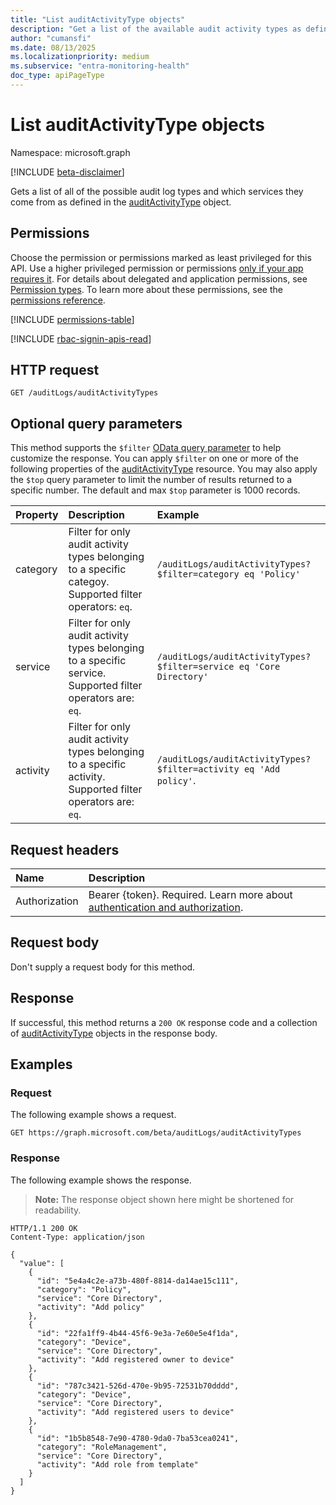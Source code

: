```yaml
---
title: "List auditActivityType objects"
description: "Get a list of the available audit activity types as defined in the auditActivityType object."
author: "cumansfi"
ms.date: 08/13/2025
ms.localizationpriority: medium
ms.subservice: "entra-monitoring-health"
doc_type: apiPageType
---
```


# List auditActivityType objects

Namespace: microsoft.graph

[!INCLUDE [beta-disclaimer](../../includes/beta-disclaimer.md)]

Gets a list of all of the possible audit log types and which services they come from as defined in the [auditActivityType](../resources/auditactivitytype.md) object.

## Permissions

Choose the permission or permissions marked as least privileged for this API. Use a higher privileged permission or permissions [only if your app requires it](/graph/permissions-overview#best-practices-for-using-microsoft-graph-permissions). For details about delegated and application permissions, see [Permission types](/graph/permissions-overview#permission-types). To learn more about these permissions, see the [permissions reference](/graph/permissions-reference).

<!-- {
  "blockType": "permissions",
  "name": "auditlogroot-list-auditactivitytypes-permissions"
}
-->
[!INCLUDE [permissions-table](../includes/permissions/auditlogroot-list-auditactivitytypes-permissions.md)]

[!INCLUDE [rbac-signin-apis-read](../includes/rbac-for-apis/rbac-signin-apis-read.md)]
## HTTP request

<!-- {
  "blockType": "ignored"
}
-->
``` http
GET /auditLogs/auditActivityTypes
```

## Optional query parameters

This method supports the `$filter` [OData query parameter](/graph/query-parameters) to help customize the response. You can apply `$filter` on one or more of the following properties of the [auditActivityType](../resources/auditactivitytype.md) resource. You may also apply the `$top` query parameter to limit the number of results returned to a specific number. The default and max `$top` parameter is 1000 records. 

| Property          | Description                                                                                                                     | Example                                                                   |
|:------------------|:--------------------------------------------------------------------------------------------------------------------------------|:--------------------------------------------------------------------------|
| category      | Filter for only audit activity types belonging to a specific categoy. Supported filter operators: `eq`.| `/auditLogs/auditActivityTypes?$filter=category eq 'Policy'`           |
| service   | Filter for only audit activity types belonging to a specific service. Supported filter operators are: `eq`.                                              | `/auditLogs/auditActivityTypes?$filter=service eq 'Core Directory'`        |
| activity     | Filter for only audit activity types belonging to a specific activity. Supported filter operators are: `eq`.                                          | `/auditLogs/auditActivityTypes?$filter=activity eq 'Add policy'`.         |

## Request headers

|Name|Description|
|:---|:---|
|Authorization|Bearer {token}. Required. Learn more about [authentication and authorization](/graph/auth/auth-concepts).|

## Request body

Don't supply a request body for this method.

## Response

If successful, this method returns a `200 OK` response code and a collection of [auditActivityType](../resources/auditactivitytype.md) objects in the response body.

## Examples

### Request

The following example shows a request.
<!-- {
  "blockType": "request",
  "name": "list_auditactivitytype"
}
-->
``` http
GET https://graph.microsoft.com/beta/auditLogs/auditActivityTypes
```


### Response

The following example shows the response.
>**Note:** The response object shown here might be shortened for readability.
<!-- {
  "blockType": "response",
  "truncated": true,
  "@odata.type": "microsoft.graph.auditActivityType"
}
-->
``` http
HTTP/1.1 200 OK
Content-Type: application/json

{
  "value": [
    {
      "id": "5e4a4c2e-a73b-480f-8814-da14ae15c111",
      "category": "Policy",
      "service": "Core Directory",
      "activity": "Add policy"
    },
    {
      "id": "22fa1ff9-4b44-45f6-9e3a-7e60e5e4f1da",
      "category": "Device",
      "service": "Core Directory",
      "activity": "Add registered owner to device"
    },
    {
      "id": "787c3421-526d-470e-9b95-72531b70dddd",
      "category": "Device",
      "service": "Core Directory",
      "activity": "Add registered users to device"
    },
    {
      "id": "1b5b8548-7e90-4780-9da0-7ba53cea0241",
      "category": "RoleManagement",
      "service": "Core Directory",
      "activity": "Add role from template"
    }
  ]
}
```

